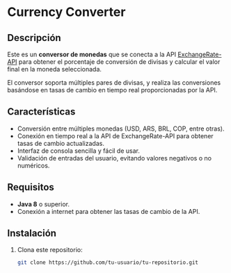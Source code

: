# Currency Converter

## Descripción

Este es un **conversor de monedas** que se conecta a la API [ExchangeRate-API](https://www.exchangerate-api.com) para obtener el porcentaje de conversión de divisas y calcular el valor final en la moneda seleccionada.

El conversor soporta múltiples pares de divisas, y realiza las conversiones basándose en tasas de cambio en tiempo real proporcionadas por la API.

## Características

- Conversión entre múltiples monedas (USD, ARS, BRL, COP, entre otras).
- Conexión en tiempo real a la API de ExchangeRate-API para obtener tasas de cambio actualizadas.
- Interfaz de consola sencilla y fácil de usar.
- Validación de entradas del usuario, evitando valores negativos o no numéricos.

## Requisitos

- **Java 8** o superior.
- Conexión a internet para obtener las tasas de cambio de la API.

## Instalación

1. Clona este repositorio:

   ```bash
   git clone https://github.com/tu-usuario/tu-repositorio.git
